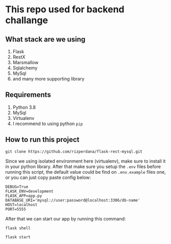 # This repo used for backend challange

## What stack are we using
1. Flask
2. RestX
3. Marsmallow
4. Sqlalchemy
5. MySql
6. and many more supporting library

## Requirements

1. Python 3.8
2. MySql
3. Virtualenv
4. I recommend to using python `pip`

## How to run this project

```
git clone https://github.com/rizperdana/flask-rest-mysql.git
```

Since we using isolated environment here (virtualenv), make sure to install it in your python library. After that make sure you setup the `.env` files before running this script, the default value could be find on `.env.example` files one, or you can just copy paste config below:

```
DEBUG=True
FLASK_ENV=development
FLASK_APP=app.py
DATABASE_URI='mysql://user:password@localhost:3306/db-name'
HOST=localhost
PORT=5555
```

After that we can start our app by running this command:

```
flask shell
```

```
flask start
```

